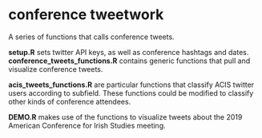 # conference tweetwork
A series of functions that calls conference tweets.

**setup.R** sets twitter API keys, as well as conference hashtags and dates.
**conference_tweets_functions.R** contains generic functions that pull and visualize conference tweets.


**acis_tweets_functions.R** are particular functions that classify ACIS twitter users according to subfield.  These functions could be modified to classify other kinds of conference attendees.

**DEMO.R** makes use of the functions to visualize tweets about the 2019 American Conference for Irish Studies meeting.
